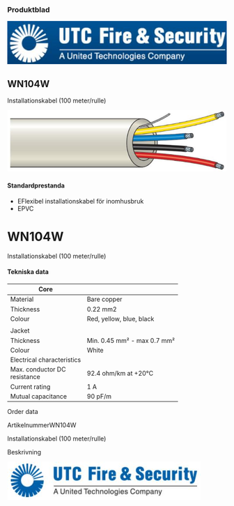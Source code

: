 ### Produktblad

![](_page_0_Picture_1.jpeg)

## WN104W

Installationskabel (100 meter/rulle)

![](_page_0_Picture_4.jpeg)

#### Standardprestanda

- EFlexibel installationskabel för inomhusbruk
- EPVC

# WN104W

Installationskabel (100 meter/rulle)

#### Tekniska data

| Core                            |                             |
|---------------------------------|-----------------------------|
| Material                        | Bare copper                 |
| Thickness                       | 0.22 mm2                    |
| Colour                          | Red, yellow, blue, black    |
|                                 |                             |
| Jacket                          |                             |
| Thickness                       | Min. 0.45 mm² - max 0.7 mm² |
| Colour                          | White                       |
| Electrical characteristics      |                             |
| Max. conductor DC<br>resistance | 92.4 ohm/km at +20°C        |
| Current rating                  | 1 A                         |
| Mutual capacitance              | 90 pF/m                     |

Order data

ArtikelnummerWN104W

 Installationskabel (100 meter/rulle)

Beskrivning

![](_page_1_Picture_7.jpeg)